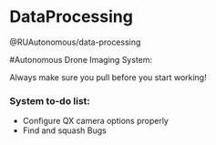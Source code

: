 # DataProcessing

@RUAutonomous/data-processing

#Autonomous Drone Imaging System:

Always make sure you pull before you start working!

### System to-do list:
- Configure QX camera options properly
- Find and squash Bugs

